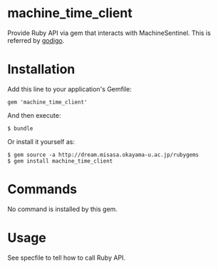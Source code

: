 # machine_time_client

Provide Ruby API via gem that interacts with MachineSentinel.  This is referred by [godigo](https://github.com/misasa/godigo "follow instruction").


# Installation

Add this line to your application's Gemfile:

    gem 'machine_time_client'

And then execute:

    $ bundle

Or install it yourself as:

    $ gem source -a http://dream.misasa.okayama-u.ac.jp/rubygems
    $ gem install machine_time_client

# Commands

No command is installed by this gem.

# Usage

See specfile to tell how to call Ruby API.
